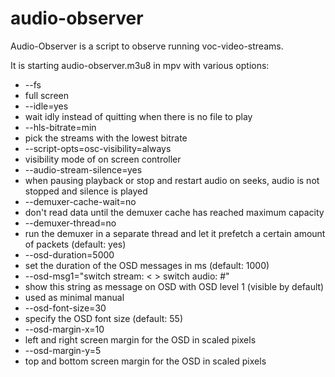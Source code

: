 # audio-observer

Audio-Observer is a script to observe running voc-video-streams.


It is starting audio-observer.m3u8 in mpv with various options:
* --fs
 * full screen
* --idle=yes
 * wait idly instead of quitting when there is no file to play
* --hls-bitrate=min
 * pick the streams with the lowest bitrate
* --script-opts=osc-visibility=always
 * visibility mode of on screen controller
* --audio-stream-silence=yes
 * when pausing playback or stop and restart audio on seeks, audio is not stopped and silence is played
* --demuxer-cache-wait=no
 * don't read data until the demuxer cache has reached maximum capacity
* --demuxer-thread=no
 * run the demuxer in a separate thread and let it prefetch a certain amount of packets (default: yes)
* --osd-duration=5000
 * set the duration of the OSD messages in ms (default: 1000)
* --osd-msg1="switch stream: < >    switch audio: #"
 * show this string as message on OSD with OSD level 1 (visible by default)
 * used as minimal manual
* --osd-font-size=30
 * specify the OSD font size (default: 55)
* --osd-margin-x=10
 * left and right screen margin for the OSD in scaled pixels
* --osd-margin-y=5
 * top and bottom screen margin for the OSD in scaled pixels
